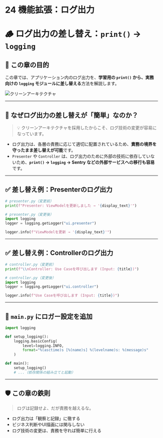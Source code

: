 # 24 機能拡張：ログ出力

# 🪵 ログ出力の差し替え：`print()` → `logging`

## 🧭 この章の目的

この章では、アプリケーション内のログ出力を、**学習用の `print()` から、実務向けの `logging` モジュールに差し替える**方法を解説します。

![クリーンアーキテクチャ](https://www.notion.so../%E3%82%AF%E3%83%AA%E3%83%BC%E3%83%B3%E3%82%A2%E3%83%BC%E3%82%AD%E3%83%86%E3%82%AF%E3%83%81%E3%83%A3%E3%83%BB%E5%90%8C%E5%BF%83%E5%86%86.png)

---

## 🔁 なぜログ出力の差し替えが「簡単」なのか？

> 💡 クリーンアーキテクチャを採用したからこそ、ログ技術の変更が容易になっています。
> 
- ログ出力は、各層の責務に応じて適切に配置されているため、**責務の境界を守ったまま差し替えが可能**です。
- `Presenter` や `Controller` は、ログ出力のために外部の技術に依存していないため、**`print()` → `logging` → Sentry などの外部サービスへの移行も容易**です。

---

## ✅ 差し替え例：Presenterのログ出力

```python
# presenter.py（変更前）
print(f"Presenter: ViewModelを更新しました → '{display_text}'")

```

```python
# presenter.py（変更後）
import logging
logger = logging.getLogger("ui.presenter")

logger.info(f"ViewModelを更新 → '{display_text}'")

```

---

## ✅ 差し替え例：Controllerのログ出力

```python
# controller.py（変更前）
print(f"\\nController: Use Caseを呼び出します (Input: {title})")

```

```python
# controller.py（変更後）
import logging
logger = logging.getLogger("ui.controller")

logger.info(f"Use Caseを呼び出します (Input: {title})")

```

---

## 🔧 `main.py` にロガー設定を追加

```python
import logging

def setup_logging():
    logging.basicConfig(
        level=logging.INFO,
        format="%(asctime)s [%(name)s] %(levelname)s: %(message)s"
    )

def main():
    setup_logging()
    # ...（依存関係の組み立てと起動）

```

---

## 🛡 この章の鉄則

> ログは記録せよ、だが責務を越えるな。
> 
- ログ出力は「観察と記録」に徹する
- ビジネス判断やUI描画には関与しない
- ログ技術の変更は、責務を守れば簡単に行える